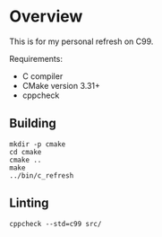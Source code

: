 # Overview

This is for my personal refresh on C99.

Requirements:

- C compiler
- CMake version 3.31+
- cppcheck

## Building

```
mkdir -p cmake
cd cmake
cmake ..
make
../bin/c_refresh
```

## Linting

```
cppcheck --std=c99 src/
```
